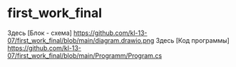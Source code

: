 # first_work_final
Здесь [Блок - схема] https://github.com/kl-13-07/first_work_final/blob/main/diagram.drawio.png
Здесь [Код программы] https://github.com/kl-13-07/first_work_final/blob/main/Programm/Program.cs
